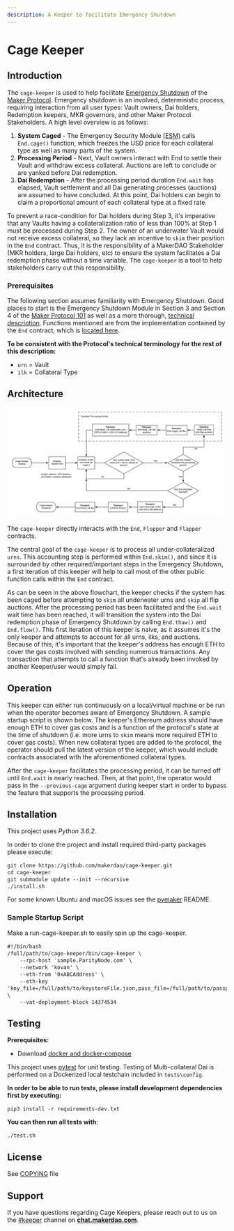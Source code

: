 ```yaml
---
description: A Keeper to facilitate Emergency Shutdown
---
```


# Cage Keeper

## Introduction

The `cage-keeper` is used to help facilitate [Emergency Shutdown](https://blog.makerdao.com/introduction-to-emergency-shutdown-in-multi-collateral-dai/) of the [Maker Protocol](https://github.com/makerdao/dss). Emergency shutdown is an involved, deterministic process, requiring interaction from all user types: Vault owners, Dai holders, Redemption keepers, MKR governors, and other Maker Protocol Stakeholders. A high level overview is as follows:

1. **System Caged** - The Emergency Security Module [(ESM)](https://github.com/makerdao/esm) calls `End.cage()` function, which freezes the USD price for each collateral type as well as many parts of the system.
2. **Processing Period** - Next, Vault owners interact with End to settle their Vault and withdraw excess collateral. Auctions are left to conclude or are yanked before Dai redemption.
3. **Dai Redemption** - After the processing period duration `End.wait` has elapsed, Vault settlement and all Dai generating processes (auctions) are assumed to have concluded. At this point, Dai holders can begin to claim a proportional amount of each collateral type at a fixed rate.

To prevent a race-condition for Dai holders during Step 3, it's imperative that any Vaults having a collateralization ratio of less than 100% at Step 1 must be processed during Step 2. The owner of an underwater Vault would not receive excess collateral, so they lack an incentive to `skim` their position in the `End` contract. Thus, it is the responsibility of a MakerDAO Stakeholder (MKR holders, large Dai holders, etc) to ensure the system facilitates a Dai redemption phase without a time variable. The `cage-keeper` is a tool to help stakeholders carry out this responsibility.

### Prerequisites

The following section assumes familiarity with Emergency Shutdown. Good places to start is the Emergency Shutdown Module in Section 3 and Section 4 of the [Maker Protocol 101](https://docs.makerdao.com/maker-protocol-101) as well as a more thorough, [technical description](https://docs.makerdao.com/smart-contract-modules/shutdown). Functions mentioned are from the implementation contained by the `End` contract, which is [located here](https://github.com/makerdao/dss/blob/master/src/end.sol).

**To be consistent with the Protocol's technical terminology for the rest of this description:**

* `urn` = Vault
* `ilk` = Collateral Type

## Architecture

![](<../assets/cage2 (1).png>)

The `cage-keeper` directly interacts with the `End`, `Flopper` and `Flapper` contracts.

The central goal of the `cage-keeper` is to process all under-collateralized `urns`. This accounting step is performed within `End.skim()`, and since it is surrounded by other required/important steps in the Emergency Shutdown, a first iteration of this keeper will help to call most of the other public function calls within the `End` contract.

As can be seen in the above flowchart, the keeper checks if the system has been caged before attempting to `skim` all underwater urns and `skip` all flip auctions. After the processing period has been facilitated and the `End.wait` wait time has been reached, it will transition the system into the Dai redemption phase of Emergency Shutdown by calling `End.thaw()` and `End.flow()`. This first iteration of this keeper is naive, as it assumes it's the only keeper and attempts to account for all urns, ilks, and auctions. Because of this, it's important that the keeper's address has enough ETH to cover the gas costs involved with sending numerous transactions. Any transaction that attempts to call a function that's already been invoked by another Keeper/user would simply fail.

## Operation

This keeper can either run continuously on a local/virtual machine or be run when the operator becomes aware of Emergency Shutdown. A sample startup script is shown below. The keeper's Ethereum address should have enough ETH to cover gas costs and is a function of the protocol's state at the time of shutdown (i.e. more urns to `skim` means more required ETH to cover gas costs). When new collateral types are added to the protocol, the operator should pull the latest version of the keeper, which would include contracts associated with the aforementioned collateral types.

After the `cage-keeper` facilitates the processing period, it can be turned off until `End.wait` is nearly reached. Then, at that point, the operator would pass in the `--previous-cage` argument during keeper start in order to bypass the feature that supports the processing period.

## Installation

This project uses _Python 3.6.2_.

In order to clone the project and install required third-party packages please execute:

```
git clone https://github.com/makerdao/cage-keeper.git
cd cage-keeper
git submodule update --init --recursive
./install.sh
```

For some known Ubuntu and macOS issues see the [pymaker](https://github.com/makerdao/pymaker) README.

### Sample Startup Script

Make a run-cage-keeper.sh to easily spin up the cage-keeper.

```
#!/bin/bash
/full/path/to/cage-keeper/bin/cage-keeper \
	--rpc-host 'sample.ParityNode.com' \
	--network 'kovan' \
	--eth-from '0xABCAddress' \
	--eth-key 'key_file=/full/path/to/keystoreFile.json,pass_file=/full/path/to/passphrase/file.txt' \
	--vat-deployment-block 14374534
```

## Testing

**Prerequisites:**

* Download [docker and docker-compose](https://www.docker.com/get-started)

This project uses [pytest](https://docs.pytest.org/en/latest/) for unit testing. Testing of Multi-collateral Dai is performed on a Dockerized local testchain included in `tests\config`.

**In order to be able to run tests, please install development dependencies first by executing:**

```
pip3 install -r requirements-dev.txt
```

**You can then run all tests with**:

```
./test.sh
```

## License

See [COPYING](https://github.com/makerdao/auction-keeper/blob/master/COPYING) file

## Support

If you have questions regarding Cage Keepers, please reach out to us on the [#keeper](https://chat.makerdao.com/channel/keeper) channel on [**chat.makerdao.com**](http://chat.makerdao.com).
